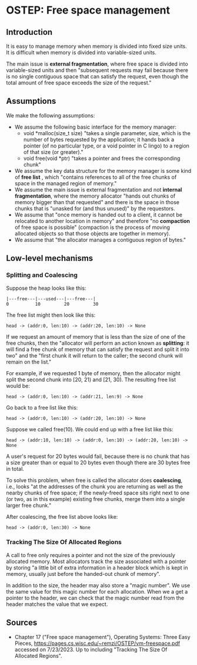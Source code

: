 # OSTEP: Free space management

## Introduction

It is easy to manage memory when memory is divided into fixed size units. It is difficult when memory is divided into variable-sized units.

The main issue is **external fragmentation**, where free space is divided into variable-sized units and then "subsequent requests may fail because there is no single contiguous space that can satisfy the request, even though the total amount of free space exceeds the size of the request."

## Assumptions

We make the following assumptions:
* We assume the following basic interface for the memory manager:
	* void \*malloc(size_t size) "takes a single parameter, size, which is the number of bytes requested by the application; it hands back a pointer (of no particular type, or a void pointer in C lingo) to a region of that size (or greater)."
	* void free(void \*ptr) "takes a pointer and frees the corresponding chunk"
* We assume the key data structure for the memory manager is some kind of **free list** , which "contains references to all of the free chunks of space in the managed region of memory."
* We assume the main issue is external fragmentation and not **internal fragmentation**, where the memory allocator "hands out chunks of memory bigger than that requested" and there is the space in those chunks that is "unasked for (and thus unused)" by the requestors.
* We assume that "once memory is handed out to a client, it cannot be relocated to another location in memory" and therefore "no **compaction** of free space is possible" (compaction is the process of moving allocated objects so that those objects are together in memory).
* We assume that "the allocator manages a contiguous region of bytes."

## Low-level mechanisms

### Splitting and Coalescing

Suppose the heap looks like this:

```
|---free---|---used---|---free---|
0          10         20         30
```

The free list might then look like this:

```
head -> (addr:0, len:10) -> (addr:20, len:10) -> None
```

If we request an amount of memory that is less than the size of one of the free chunks, then the "allocator will perform an action known as **splitting**: it will find a free chunk of memory that can satisfy the request and split it into two" and the "first chunk it will return to the caller; the second chunk will remain on the list."

For example, if we requested 1 byte of memory, then the allocator might split the second chunk into [20, 21) and [21, 30). The resulting free list would be:

```
head -> (addr:0, len:10) -> (addr:21, len:9) -> None
```

Go back to a free list like this:

```
head -> (addr:0, len:10) -> (addr:20, len:10) -> None
```

Suppose we called free(10). We could end up with a free list like this:

```
head -> (addr:10, len:10) -> (addr:0, len:10) -> (addr:20, len:10) -> None
``` 

A user's request for 20 bytes would fail, because there is no chunk that has a size greater than or equal to 20 bytes even though there are 30 bytes free in total.

To solve this problem, when free is called the allocator does **coalescing**, i.e., looks "at the addresses of the chunk you are returning as well as the nearby chunks of free space; if the newly-freed space sits right next to one (or two, as in this example) existing free chunks, merge them into a single larger free chunk."

After coalescing, the free list above looks like:

```
head -> (addr:0, len:30) -> None
```

### Tracking The Size Of Allocated Regions

A call to free only requires a pointer and not the size of the previously allocated memory. Most allocators track the size associated with a pointer by storing "a little bit of extra information in a header block which is kept in memory, usually just before the handed-out chunk of memory".

In addition to the size, the header may also store a "magic number". We use the same value for this magic number for each allocation. When we a get a pointer to the header, we can check that the magic number read from the header matches the value that we expect.

## Sources

* Chapter 17 ("Free space management"), Operating Systems: Three Easy Pieces, https://pages.cs.wisc.edu/~remzi/OSTEP/vm-freespace.pdf accessed on 7/23/2023. Up to including "Tracking The Size Of Allocated Regions".
